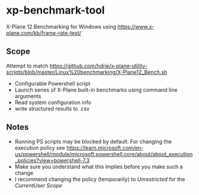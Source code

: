 # xp-benchmark-tool
X-Plane 12 Benchmarking for Windows
using https://www.x-plane.com/kb/frame-rate-test/

## Scope
Attempt to match https://github.com/hdrie/x-plane-utility-scripts/blob/master/Linux%20benchmarking/X-Plane12_Bench.sh
- Configurable Powershell script
- Launch series of X-Plane built-in benchmarks using command line arguments
- Read system configuration info
- write structured results to .csv

## Notes
- Running PS scripts may be blocked by default. For changing the execution policy see https://learn.microsoft.com/en-us/powershell/module/microsoft.powershell.core/about/about_execution_policies?view=powershell-7.3
- Make sure you understand what this implies before you make such a change
- I recommend changing the policy (temporarily) to *Unrestricted* for the *CurrentUser* *Scope*
